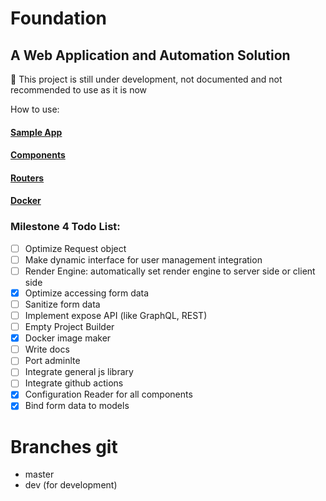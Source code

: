 # Foundation 
## A Web Application and Automation Solution

:red_circle: This project is still under development, not documented and not recommended to use as it is now


How to use:

#### [Sample App](https://github.com/iesreza/foundation-example)
#### [Components](https://github.com/iesreza/foundation/blob/master/docs/components.md)
#### [Routers](https://github.com/iesreza/foundation/blob/master/docs/router.md)
#### [Docker](https://github.com/iesreza/foundation/blob/master/docs/docker.md)


### Milestone 4 Todo List:

- [ ] Optimize Request object
- [ ] Make dynamic interface for user management integration
- [ ] Render Engine: automatically set render engine to server side or client side
- [x] Optimize accessing form data
- [ ] Sanitize form data
- [ ] Implement expose API (like GraphQL, REST)
- [ ] Empty Project Builder
- [x] Docker image maker
- [ ] Write docs
- [ ] Port adminlte
- [ ] Integrate general js library
- [ ] Integrate github actions
- [x] Configuration Reader for all components
- [x] Bind form data to models

# Branches git
- master
- dev (for development)
